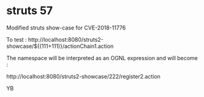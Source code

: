 # struts 57

Modified struts show-case for CVE-2018-11776

To test :
http://localhost:8080/struts2-showcase/${(111+111)}/actionChain1.action

The namespace will be interpreted as an OGNL expression and will become :

http://localhost:8080/struts2-showcase/222/register2.action


YB
